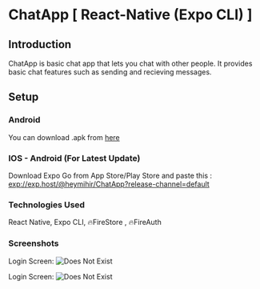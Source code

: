 # ChatApp [ React-Native (Expo CLI) ] 

## Introduction

ChatApp is basic chat app that lets you chat with other people. It provides basic chat features such as sending and recieving messages.

## Setup

### Android 

You can download .apk from [here](https://www.google.com)

### IOS - Android (For Latest Update)

Download Expo Go from App Store/Play Store and paste this :   <exp://exp.host/@heymihir/ChatApp?release-channel=default>

### Technologies Used

React Native, Expo CLI, 🔥FireStore , 🔥FireAuth

### Screenshots

Login Screen: 
![Does Not Exist][ss1]

Login Screen: 
![Does Not Exist][ss2]


[ss1]: "https://github.com/alltimenoob/ChatApp/blob/master/ss-1.jpeg"

[ss2]: "https://github.com/alltimenoob/ChatApp/blob/master/ss-2.jpeg"
